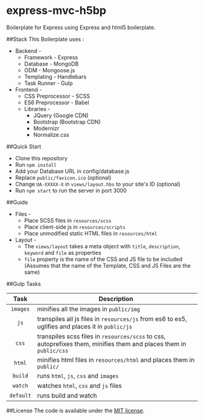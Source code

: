 # express-mvc-h5bp

Boilerplate for Express using Express and html5 boilerplate.

##Stack
  This Boilerplate uses :
  * Backend -
    * Framework   - Express
    * Database    - MongoDB
    * ODM         - Mongoose.js
    * Templating  - Handlebars
    * Task Runner - Gulp
  * Frontend -
    * CSS Preprocessor - SCSS
    * ES6 Preprocessor - Babel
    * Libraries -
      * JQuery (Google CDN)
      * Bootstrap (Bootstrap CDN)
      * Modernizr
      * Normalize.css

##Quick Start
  * Clone this repository
  * Run `npm install`
  * Add your Database URL in config/database.js
  * Replace `public/favicon.ico` (optional)
  * Change `UA-XXXXX-X` in `views/layout.hbs` to your site's ID (optional)
  * Run `npm start` to run the server in port 3000

##Guide
  * Files -
    * Place SCSS files in `resources/scss`
    * Place client-side js in `resources/scripts`
    * Place unmodified static HTML files in `resources/html`
  * Layout -
    * The `views/layout` takes a meta object with `title`, `description`, `keyword` and `file` as properties
    * `file` property is the name of the CSS and JS file to be included (Assumes that the name of the Template, CSS and JS Files are the same)

##Gulp Tasks

| Task      | Description                                                                                                        |
|:---------:|--------------------------------------------------------------------------------------------------------------------|
| `images`  | minifies all the images in `public/img`                                                                            |
| `js`      | transpiles all js files in `resources/js` from es6 to es5, uglifies and places it in `public/js`                   |
| `css`     | transpiles scss files in `resources/scss` to css, autoprefixes them, minifies them and places them in `public/css` |
| `html`    | minifies html files in `resources/html` and places them in `public/`                                               |
| `build`   | runs `html`, `js`, `css` and `images`                                                                              |
| `watch`   | watches `html`, `css` and `js` files                                                                               |
| `default` | runs build and watch                                                                                               |

##License
The code is available under the [MIT license](LICENSE).
